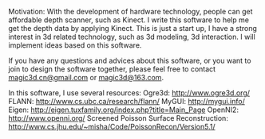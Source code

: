 Motivation:
With the development of hardware technology, people can get affordable depth scanner, such as Kinect. I write this software to help me get the depth data by applying Kinect. This is just a start up, I have a strong interest in 3d related technology, such as 3d modeling, 3d interaction. I will implement ideas based on this software. 

If you have any questions and advices about this software, or you want to join to design the software together, please feel free to contact magic3d.cn@gmail.com or magic3d@163.com. 

In this software, I use several resources:
Ogre3d: http://www.ogre3d.org/
FLANN: http://www.cs.ubc.ca/research/flann/
MyGUI: http://mygui.info/
Eigen: http://eigen.tuxfamily.org/index.php?title=Main_Page
OpenNI2: http://www.openni.org/
Screened Poisson Surface Reconstruction: http://www.cs.jhu.edu/~misha/Code/PoissonRecon/Version5.1/
